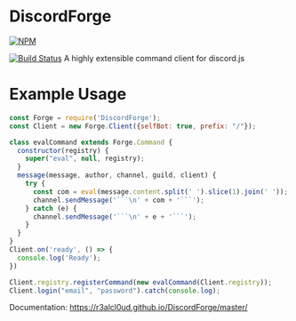 # DiscordForge
[![NPM](https://nodei.co/npm/DiscordForge.png?downloads=true&downloadRank=true&stars=true)](https://nodei.co/npm/DiscordForge/)

[![Build Status](https://travis-ci.org/R3alCl0ud/DiscordForge.svg?branch=master)](https://travis-ci.org/R3alCl0ud/DiscordForge)
A highly extensible command client for discord.js
# Example Usage

```js
const Forge = require('DiscordForge');
const Client = new Forge.Client({selfBot: true, prefix: "/"});

class evalCommand extends Forge.Command {
  constructor(registry) {
    super("eval", null, registry);
  }
  message(message, author, channel, guild, client) {
    try {
      const com = eval(message.content.split(' ').slice(1).join(' '));
      channel.sendMessage('```\n' + com + '```');
    } catch (e) {
      channel.sendMessage('```\n' + e + '```');
    }
  }
}
Client.on('ready', () => {
  console.log('Ready');
})

Client.registry.registerCommand(new evalCommand(Client.registry));
Client.login("email", "password").catch(console.log);

```

Documentation: https://r3alcl0ud.github.io/DiscordForge/master/
